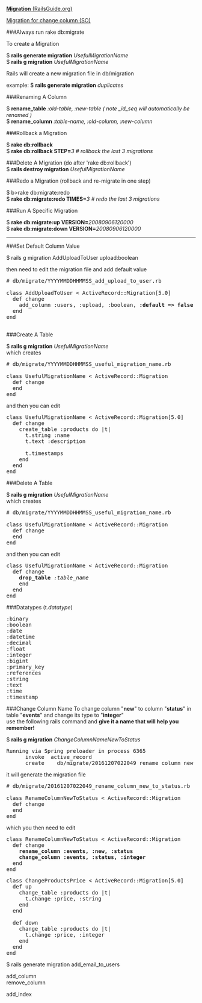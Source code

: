 [**Migration** (RailsGuide.org)](http://guides.rubyonrails.org/v3.2/migrations.html)

[Migration for change column (SO)](http://stackoverflow.com/questions/2799774/rails-migration-for-change-column)

###Always run rake db:migrate

To create a Migration

$ <b>rails generate migration</b> <em>UsefulMigrationName</em>  
$ <b>rails g migration</b> <em>UsefulMigrationName</em>  

Rails will create a new migration file in db/migration

example:
$ <b>rails generate migration</b> <em>duplicates</em>


###Renaming A Column

$ <b>rename_table</b>  <em>:old-table,  :new-table</em>   <em>( note _id_seq will automatically be renamed )</em>   
$ <b>rename_column</b> <em>:table-name,  :old-column,  :new-column</em>   

###Rollback a Migration

$ <b>rake db:rollback</b>   
$ <b>rake db:rollback STEP=</b><em>3</em>         <em># rollback the last 3 migrations</em>

###Delete A Migration (do after 'rake db:rollback')   
$ <b>rails destroy migration</b> <em>UsefulMigrationName</em>   

###Redo a Migration (rollback and re-migrate in one step)

$ b>rake db:migrate:redo</b>    
$ <b>rake db:migrate:redo TIMES=</b><em>3</em>        <em># redo the last 3 migrations</em>  

###Run A Specific Migration

$ <b>rake db:migrate:up VERSION=</b><em>20080906120000</em>    
$ <b>rake db:migrate:down VERSION=</b><em>20080906120000</em>

-----------------------------------------------------------------------------------------------------
###Set Default Column Value

$ rails g migration AddUploadToUser upload:boolean

then need to edit the migration file and add default value
<pre>
# db/migrate/YYYYMMDDHHMMSS_add_upload_to_user.rb

class AddUploadToUser < ActiveRecord::Migration[5.0]
  def change
    add_column :users, :upload, :boolean, <b>:default => false</b>
  end
end

</pre>

###Create A Table

$ <b>rails g migration</b> <em>UsefulMigrationName</em>  
 which creates
<pre>
# db/migrate/YYYYMMDDHHMMSS_useful_migration_name.rb

class UsefulMigrationName &lt; ActiveRecord::Migration
  def change
  end
end
</pre>

and then you can edit

<pre>
class UsefulMigrationName &lt; ActiveRecord::Migration[5.0]
  def change
    create_table :products do |t|
      t.string :name
      t.text :description
 
      t.timestamps
    end
  end
end
</pre>

###Delete A Table

$ <b>rails g migration</b> <em>UsefulMigrationName</em>  
 which creates
<pre>
# db/migrate/YYYYMMDDHHMMSS_useful_migration_name.rb

class UsefulMigrationName &lt; ActiveRecord::Migration
  def change
  end
end
</pre>

and then you can edit

<pre>
class UsefulMigrationName &lt; ActiveRecord::Migration
  def change
    <b>drop_table</b> <em>:table_name</em>
    end
  end
end
</pre>

###Datatypes (t.<em>datatype</em>)
<pre>
:binary
:boolean
:date
:datetime
:decimal
:float
:integer
:bigint
:primary_key
:references
:string
:text
:time
:timestamp
</pre>

###Change Column Name
To change column "<b>new</b>" to column "<b>status</b>" in table "<b>events</b>" and change its type to "<b>integer</b>"    
use the following rails command and <b>give it a name that will help you remember!</b>

$ <b>rails g migration</b> <em>ChangeColumnNameNewToStatus</em>
<pre>
Running via Spring preloader in process 6365
      invoke  active_record
      create    db/migrate/20161207022049_rename_column_new_to_status.rb
</pre>
it will generate the migration file
<pre>
# db/migrate/20161207022049_rename_column_new_to_status.rb

class RenameColumnNewToStatus &lt; ActiveRecord::Migration
  def change
  end
end
</pre>
which you then need to edit
<pre>
class RenameColumnNewToStatus &lt; ActiveRecord::Migration
  def change
    <b>rename_column :events, :new, :status</b>
    <b>change_column :events, :status, :integer</b>
  end
end
</pre>
<pre>
class ChangeProductsPrice < ActiveRecord::Migration[5.0]
  def up
    change_table :products do |t|
      t.change :price, :string
    end
  end
 
  def down
    change_table :products do |t|
      t.change :price, :integer
    end
  end
end
</pre>

$ rails generate migration add_email_to_users

add_column  
remove_column  

add_index  
